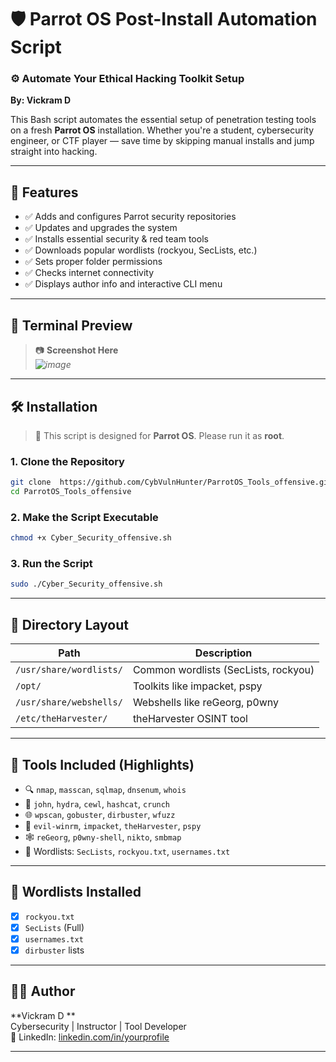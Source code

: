 # 🛡️ Parrot OS Post-Install Automation Script

### ⚙️ Automate Your Ethical Hacking Toolkit Setup  
**By: Vickram D**

This Bash script automates the essential setup of penetration testing tools on a fresh **Parrot OS** installation. Whether you're a student, cybersecurity engineer, or CTF player — save time by skipping manual installs and jump straight into hacking.

---

## 🚀 Features

- ✅ Adds and configures Parrot security repositories  
- ✅ Updates and upgrades the system  
- ✅ Installs essential security & red team tools  
- ✅ Downloads popular wordlists (rockyou, SecLists, etc.)  
- ✅ Sets proper folder permissions  
- ✅ Checks internet connectivity  
- ✅ Displays author info and interactive CLI menu  

---

## 📸 Terminal Preview

> 📷 **Screenshot Here**  
> *![image](https://github.com/user-attachments/assets/31615e19-0e5b-41ad-ace6-278baa21cba3)*


---

## 🛠️ Installation

> 🧠 This script is designed for **Parrot OS**. Please run it as **root**.

### 1. Clone the Repository
```bash
git clone  https://github.com/CybVulnHunter/ParrotOS_Tools_offensive.git
cd ParrotOS_Tools_offensive

```

### 2. Make the Script Executable
```bash
chmod +x Cyber_Security_offensive.sh
```

### 3. Run the Script
```bash
sudo ./Cyber_Security_offensive.sh
```

---

## 📁 Directory Layout

| Path                        | Description                          |
|-----------------------------|--------------------------------------|
| `/usr/share/wordlists/`     | Common wordlists (SecLists, rockyou) |
| `/opt/`                     | Toolkits like impacket, pspy         |
| `/usr/share/webshells/`     | Webshells like reGeorg, p0wny        |
| `/etc/theHarvester/`        | theHarvester OSINT tool              |

---

## 🧰 Tools Included (Highlights)

- 🔍 `nmap`, `masscan`, `sqlmap`, `dnsenum`, `whois`
- 🔐 `john`, `hydra`, `cewl`, `hashcat`, `crunch`
- 🌐 `wpscan`, `gobuster`, `dirbuster`, `wfuzz`
- 📡 `evil-winrm`, `impacket`, `theHarvester`, `pspy`
- 🕸️ `reGeorg`, `p0wny-shell`, `nikto`, `smbmap`
- 📁 Wordlists: `SecLists`, `rockyou.txt`, `usernames.txt`

---

## 🔐 Wordlists Installed

- [x] `rockyou.txt`  
- [x] `SecLists` (Full)  
- [x] `usernames.txt`  
- [x] `dirbuster` lists  

---

## 👨‍💻 Author

**Vickram D **  
Cybersecurity | Instructor | Tool Developer   
🔗 LinkedIn: [linkedin.com/in/yourprofile](https://www.linkedin.com/in/vickram-d05)

---
